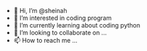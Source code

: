 - 👋 Hi, I’m @sheinah
- 👀 I’m interested in coding program
- 🌱 I’m currently learning about coding python
- 💞️ I’m looking to collaborate on ...
- 📫 How to reach me ...

<!---
sheinah/sheinah is a ✨ special ✨ repository because its `README.md` (this file) appears on your GitHub profile.
You can click the Preview link to take a look at your changes.
--->
